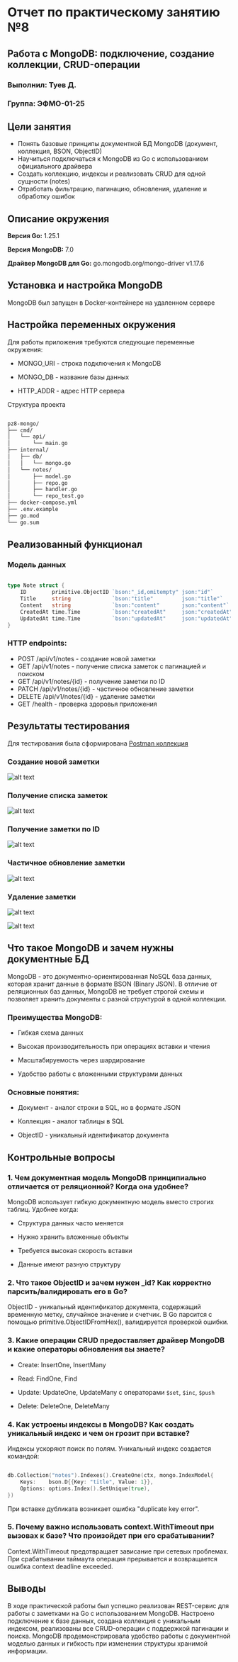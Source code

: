# Отчет по практическому занятию №8
## Работа с MongoDB: подключение, создание коллекции, CRUD-операции

### Выполнил: Туев Д.
### Группа: ЭФМО-01-25

## Цели занятия
- Понять базовые принципы документной БД MongoDB (документ, коллекция, BSON, ObjectID)
- Научиться подключаться к MongoDB из Go с использованием официального драйвера
- Создать коллекцию, индексы и реализовать CRUD для одной сущности (notes)
- Отработать фильтрацию, пагинацию, обновления, удаление и обработку ошибок

## Описание окружения

**Версия Go:** 1.25.1

**Версия MongoDB:** 7.0

**Драйвер MongoDB для Go:** go.mongodb.org/mongo-driver v1.17.6

## Установка и настройка MongoDB

MongoDB был запущен в Docker-контейнере на удаленном сервере


## Настройка переменных окружения

Для работы приложения требуются следующие переменные окружения:

- MONGO_URI - строка подключения к MongoDB

- MONGO_DB - название базы данных

- HTTP_ADDR - адрес HTTP сервера

Структура проекта
```bash

pz8-mongo/
├── cmd/
│   └── api/
│       └── main.go
├── internal/
│   ├── db/
│   │   └── mongo.go
│   └── notes/
│       ├── model.go
│       ├── repo.go
│       ├── handler.go
│       └── repo_test.go
├── docker-compose.yml
├── .env.example
├── go.mod
└── go.sum
```
## Реализованный функционал
### Модель данных
```go

type Note struct {
    ID        primitive.ObjectID `bson:"_id,omitempty" json:"id"`
    Title     string             `bson:"title"         json:"title"`
    Content   string             `bson:"content"       json:"content"`
    CreatedAt time.Time          `bson:"createdAt"     json:"createdAt"`
    UpdatedAt time.Time          `bson:"updatedAt"     json:"updatedAt"`
}
```

### HTTP endpoints:

- POST /api/v1/notes - создание новой заметки
- GET /api/v1/notes - получение списка заметок с пагинацией и поиском
- GET /api/v1/notes/{id} - получение заметки по ID
- PATCH /api/v1/notes/{id} - частичное обновление заметки
- DELETE /api/v1/notes/{id} - удаление заметки
- GET /health - проверка здоровья приложения

## Результаты тестирования

Для тестирования была сформирована [Postman коллекция](https://lively-flare-564043.postman.co/workspace/My-Workspace~fe2081e8-b325-4776-8b48-400d41f5b4bd/collection/42992055-dbd147c9-cdd6-4e90-ab1b-54ad26d13849?action=share&creator=42992055)

### Создание новой заметки

![alt text](about/image.png)

### Получение списка заметок

![alt text](about/image-1.png)

### Получение заметки по ID

![alt text](about/image-2.png)

### Частичное обновление заметки

![alt text](about/image-3.png)

### Удаление заметки

![alt text](about/image-4.png)

![alt text](about/image-5.png)

## Что такое MongoDB и зачем нужны документные БД

MongoDB - это документно-ориентированная NoSQL база данных, которая хранит данные в формате BSON (Binary JSON). В отличие от реляционных баз данных, MongoDB не требует строгой схемы и позволяет хранить документы с разной структурой в одной коллекции.
### Преимущества MongoDB:

- Гибкая схема данных

- Высокая производительность при операциях вставки и чтения

- Масштабируемость через шардирование

- Удобство работы с вложенными структурами данных

### Основные понятия:

- Документ - аналог строки в SQL, но в формате JSON

- Коллекция - аналог таблицы в SQL

- ObjectID - уникальный идентификатор документа

## Контрольные вопросы
### 1. Чем документная модель MongoDB принципиально отличается от реляционной? Когда она удобнее?

MongoDB использует гибкую документную модель вместо строгих таблиц. Удобнее когда:

- Структура данных часто меняется

- Нужно хранить вложенные объекты

- Требуется высокая скорость вставки

- Данные имеют разную структуру

### 2. Что такое ObjectID и зачем нужен _id? Как корректно парсить/валидировать его в Go?

ObjectID - уникальный идентификатор документа, содержащий временную метку, случайное значение и счетчик. В Go парсится с помощью primitive.ObjectIDFromHex(), валидируется проверкой ошибки.
### 3. Какие операции CRUD предоставляет драйвер MongoDB и какие операторы обновления вы знаете?

- Create: InsertOne, InsertMany

- Read: FindOne, Find

- Update: UpdateOne, UpdateMany с операторами `$set`, `$inc`, `$push`

- Delete: DeleteOne, DeleteMany

### 4. Как устроены индексы в MongoDB? Как создать уникальный индекс и чем он грозит при вставке?

Индексы ускоряют поиск по полям. Уникальный индекс создается командой:
```go

db.Collection("notes").Indexes().CreateOne(ctx, mongo.IndexModel{
    Keys:    bson.D{{Key: "title", Value: 1}},
    Options: options.Index().SetUnique(true),
})
```
При вставке дубликата возникает ошибка "duplicate key error".
### 5. Почему важно использовать context.WithTimeout при вызовах к базе? Что произойдет при его срабатывании?

Context.WithTimeout предотвращает зависание при сетевых проблемах. При срабатывании таймаута операция прерывается и возвращается ошибка context deadline exceeded.
## Выводы

В ходе практической работы был успешно реализован REST-сервис для работы с заметками на Go с использованием MongoDB. Настроено подключение к базе данных, создана коллекция с уникальным индексом, реализованы все CRUD-операции с поддержкой пагинации и поиска. MongoDB продемонстрировала удобство работы с документной моделью данных и гибкость при изменении структуры хранимой информации.